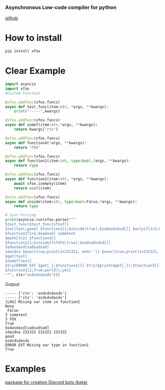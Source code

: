 ### Asynchronous Low-code compiler for python
[github](https://github.com/play-go/xfox-code)
# How to install

```bash
pip install xfox
```
# Clear Example

```python
import asyncio
import xfox
#Custom Function

@xfox.addfunc(xfox.funcs)
async def test_func(item:str, *args, **kwargs):
    print("-----",kwargs)

@xfox.addfunc(xfox.funcs)
async def somef(item:str,*args, **kwargs):
    return kwargs["ctx"]

@xfox.addfunc(xfox.funcs)
async def function4(*args, **kwargs):
    return "FOX"

@xfox.addfunc(xfox.funcs)
async def function1(item:int, type:bool,*args, **kwargs):
    return type

@xfox.addfunc(xfox.funcs)
async def function2(item:str, *args, **kwargs):
    await xfox.isempty(item)
    return eval(item)

@xfox.addfunc(xfox.funcs)
async def inside(item:str, type:bool=False,*args, **kwargs):
    return type

# Sync Parsing
print(asyncio.run(xfox.parse("""
$test_func[$test_func[sfsaf]]
$let[test;good] $function1[1;$inside[true];$sadsadsdsd[]] $onlyif[1<2;ONLYIF]
$function2[1+2;dsadasd] sometext
$math[1+2] $function4[]
$function1[1;$inside[fsfdfd;true];$sadsadsdsd[]]
$sdasdasd[sadsadsad]
sdasdsa $exec[true;print(1+231321, end='')] $exec[true;print(1+231321, end='')] $exec[true;print(1+231321, end='')]
$get[test]
$somef[test]
$try[ERROR EXT $get[_];$function1[]] $try[$print[$get[_]];$function2[]]
$function1[1;True;world\\;yes]
""", ctx="asdsdsdasds")))
```

Output:
```
----- {'ctx': 'asdsdsdasds'}
----- {'ctx': 'asdsdsdasds'}
[LOG] Mising var item in function2
None
 False
3 sometext
3 FOX
True
$sdasdasd[sadsadsad]
sdasdsa 231322 231322 231322
good
asdsdsdasds
ERROR EXT Mising var type in function1
True
```

# Examples

[package for creation Discord bots (beta)](https://github.com/play-go/xfox-code/tree/main/example/discord)